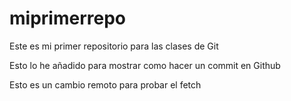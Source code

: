 # miprimerrepo
Este es mi primer repositorio para las clases de Git


Esto lo he añadido para mostrar como hacer un commit en Github


Esto es un cambio remoto para probar el fetch
